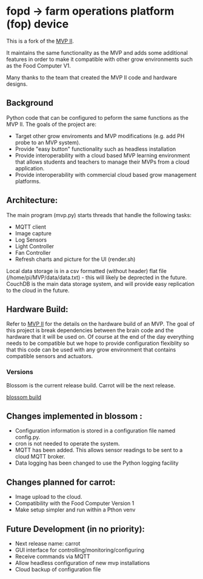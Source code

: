 # fopd -> farm operations platform (fop) device

This is a fork of the [MVP II](https://github.com/webbhm/OpenAg-MVP-II).

It maintains the same functionality as the MVP and adds some additional features in order to make it compatible with other
grow environments such as the Food Computer V1.

Many thanks to the team that created the MVP II code and hardware designs.

## Background 

Python code that can be configured to peform the same functions as the MVP II.  The goals of the project are:

- Target other grow enviroments and MVP modifications (e.g. add PH probe to an MVP system).   
- Provide "easy button" functionality such as headless installation
- Provide interoperability with a cloud based MVP learning environment that allows students and teachers to manage their MVPs from a cloud application.
- Provide interoperability with commercial cloud based grow management platforms.


## Architecture:

The main program (mvp.py) starts threads that handle the following tasks:
  - MQTT client
  - Image capture
  - Log Sensors
  - Light Controller
  - Fan Controller
  - Refresh charts and picture for the UI (render.sh)

Local data storage is in a csv formatted (without header) flat file (/home/pi/MVP/data/data.txt) - this will likely be deprected in the future.
CouchDB is the main data storage system, and will provide easy replication to the cloud in the future.

## Hardware Build:

Refer to [MVP II](https://github.com/webbhm/OpenAg-MVP-II) for the details on the hardware build of an MVP. The goal of this project is break 
dependencies between the brain code and the hardware that it will be used on.  Of course at the end of the day everything needs to be compatible but we hope to provide configuration flexiblity so that this code can be used with any grow environment that contains compatible sensors and
actuators.

### Versions

Blossom is the current release build.  Carrot will be the next release.

[blossom build](https://github.com/ferguman/openag-mvp/wiki/Install-mvp-blossom)

## Changes implemented in blossom : 

  - Configuration information is stored in a configuration file named config.py.
  - cron is not needed to operate the system.
  - MQTT has been added.  This allows sensor readings to be sent to a cloud MQTT broker.
  - Data logging has been changed to use the Python logging facility

## Changes planned for carrot:

  - Image upload to the cloud.
  - Compatibility with the Food Computer Version 1
  - Make setup simpler and run within a Pthon venv

## Future Development (in no priority):
- Next release name: carrot
- GUI interface for controlling/monitoring/configuring
- Receive commands via MQTT
- Allow headless configuration of new mvp installations
- Cloud backup of configuration file
